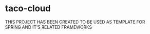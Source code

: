 # taco-cloud
THIS PROJECT HAS BEEN CREATED TO BE USED AS TEMPLATE FOR SPRING AND IT'S RELATED FRAMEWORKS

